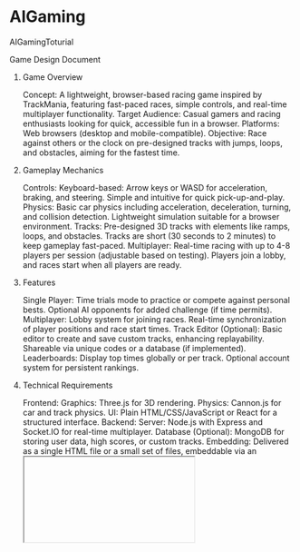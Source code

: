 # AIGaming
AIGamingToturial

Game Design Document
1. Game Overview

    Concept: A lightweight, browser-based racing game inspired by TrackMania, featuring fast-paced races, simple controls, and real-time multiplayer functionality.
    Target Audience: Casual gamers and racing enthusiasts looking for quick, accessible fun in a browser.
    Platforms: Web browsers (desktop and mobile-compatible).
    Objective: Race against others or the clock on pre-designed tracks with jumps, loops, and obstacles, aiming for the fastest time.

2. Gameplay Mechanics

    Controls:
        Keyboard-based: Arrow keys or WASD for acceleration, braking, and steering.
        Simple and intuitive for quick pick-up-and-play.
    Physics:
        Basic car physics including acceleration, deceleration, turning, and collision detection.
        Lightweight simulation suitable for a browser environment.
    Tracks:
        Pre-designed 3D tracks with elements like ramps, loops, and obstacles.
        Tracks are short (30 seconds to 2 minutes) to keep gameplay fast-paced.
    Multiplayer:
        Real-time racing with up to 4-8 players per session (adjustable based on testing).
        Players join a lobby, and races start when all players are ready.

3. Features

    Single Player:
        Time trials mode to practice or compete against personal bests.
        Optional AI opponents for added challenge (if time permits).
    Multiplayer:
        Lobby system for joining races.
        Real-time synchronization of player positions and race start times.
    Track Editor (Optional):
        Basic editor to create and save custom tracks, enhancing replayability.
        Shareable via unique codes or a database (if implemented).
    Leaderboards:
        Display top times globally or per track.
        Optional account system for persistent rankings.

4. Technical Requirements

    Frontend:
        Graphics: Three.js for 3D rendering.
        Physics: Cannon.js for car and track physics.
        UI: Plain HTML/CSS/JavaScript or React for a structured interface.
    Backend:
        Server: Node.js with Express and Socket.IO for real-time multiplayer.
        Database (Optional): MongoDB for storing user data, high scores, or custom tracks.
    Embedding:
        Delivered as a single HTML file or a small set of files, embeddable via an <iframe> or direct integration into your website.

5. Art and Sound

    Graphics:
        Simple 3D models for cars (e.g., low-poly designs) and tracks (modular pieces like straight roads, curves, ramps).
        Minimal textures to keep it lightweight.
    Sound:
        Background music (looping track).
        Sound effects: engine hum, collisions, and a race start beep.

6. Monetization (Optional)

    Integrate ads (e.g., banner ads around the game frame).
    Offer premium tracks or cosmetic car skins as in-game purchases.

Recommended Technology Stack

Here’s the tech stack I recommend, tailored to your desire to code it yourself and your interest in Python, Three.js, and Cannon.js:
Frontend

    Three.js:
        A JavaScript library for 3D graphics in the browser.
        Perfect for rendering cars, tracks, and basic animations.
        Why? It’s lightweight, has excellent documentation, and integrates seamlessly with web technologies.
    Cannon.js:
        A JavaScript physics engine designed to work with Three.js.
        Handles car movement, collisions, and gravity.
        Why? It’s simple, performant, and pairs naturally with Three.js for a racing game.
    HTML/CSS/JavaScript:
        For the user interface (e.g., menus, leaderboards, lobby).
        Optionally, use React if you prefer a structured framework, but plain JS works fine for a lightweight game.
        Why? Native to the web, ensuring easy embedding into your site.

Backend

    Node.js with Express and Socket.IO:
        Node.js runs the server, Express handles basic routing, and Socket.IO enables real-time communication for multiplayer.
        Why? JavaScript-based (consistent with frontend), widely used for real-time apps, and straightforward to learn.
        Example Use: Synchronize player positions, start races, and broadcast results.
    Database (Optional):
        MongoDB: A NoSQL database for storing high scores, user accounts, or custom tracks.
        Why? Easy to integrate with Node.js and flexible for small-scale data needs.

Why Not Python?

You mentioned Python, which is a fantastic language, but for a web-based game, JavaScript is more practical:

    Frontend: Browsers natively run JavaScript, so Three.js and Cannon.js (both JS libraries) are the natural choice. Python isn’t directly usable in the browser without complex setups (e.g., PyScript or transpiling).
    Backend: While Python could work (e.g., with Flask or Django + WebSockets), Node.js aligns better with the frontend stack, reducing the learning curve and keeping everything in one language (JavaScript).
    Alternative: If you’re set on Python, you could use Flask with a WebSocket library (e.g., flask-sockets) for the backend, but you’d still need JavaScript for the frontend.

Embedding

    The game will be a web app (HTML, JS, CSS files).
    Embed it in your website using an <iframe> (e.g., <iframe src="game.html" width="800" height="600"></iframe>) or by directly including the game code in your site’s structure.

Why This Stack Works

    Lightweight: Three.js and Cannon.js avoid the overhead of full game engines like Unity, keeping the game fast in browsers.
    Multiplayer: Socket.IO ensures real-time updates with minimal setup.
    DIY-Friendly: All tools are open-source, well-documented, and manageable for a solo developer.
    Web-Native: JavaScript ensures seamless integration and embeddability.

Potential Challenges & Solutions

    Latency in Multiplayer:
        Use an authoritative server model: the server calculates the game state, and clients send inputs (e.g., key presses).
    Physics Sync:
        Server validates physics to keep all players consistent, with client-side prediction for smoother visuals.
    Performance:
        Optimize by using low-poly models and limiting physics calculations.
        Test on multiple browsers (Chrome, Firefox, Edge) and devices.

Next Steps

    Prototype: Start with a single-player version using Three.js and Cannon.js—get a car moving on a simple track.
    Multiplayer: Add Node.js and Socket.IO to sync two players.
    Polish: Implement UI, sounds, and additional features like leaderboards or a track editor as time allows.
    Embed: Test embedding the final game into your website.

This stack and GDD give you a clear, achievable path to build your TrackMania-inspired game. Let me know if you’d like help with code snippets or further details! Good luck coding!


3d models:
R8: https://sketchfab.com/3d-models/audi-r8-e17e438f076f4427a58d93aa779edaed#download